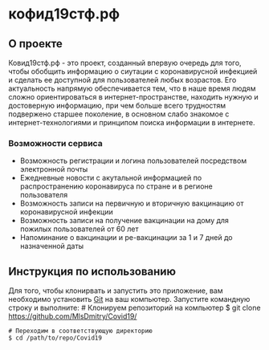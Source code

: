 # кофид19стф.рф 

## О проекте
Ковид19стф.рф - это проект, созданный впервую очередь для того, чтобы обобщить информацию о сиутации с коронавирусной инфекцией и сделать ее доступной для пользователей любых возрастов. Его актуальность напрямую обеспечивается тем, что в наше время людям сложно ориентироваться в интернет-пространстве, находить нужную и достоверную информацию, при чем больше всего трудностям подвержено старшее поколение, в основном слабо знакомое с интернет-технологиями и принципом поиска информации в интернете. 
### Возможности сервиса
* Возможность регистрации и логина пользователей посредством электронной почты
* Ежедневные новости с акутальной информацией по распространению коронавируса по стране и в регионе пользователя
* Возможность записи на первичную и вторичную вакцинацию от коронавирусной инфекции
* Возможность записи на получение вакцинации на дому для пожилых пользователей от 60 лет
* Напоминание о вакцинации и ре-вакцинации за 1 и 7 дней до назначенной даты
## Инструкция по использованию
Для того, чтобы клонирвать и запустить это приложение, вам необходимо установить [Git](https://git-scm.com/) на ваш компьютер. Запустите командную строку и выполните:
    # Клонируем репозиторий на компьютер
    $ git clone https://github.com/MlsDmitry/Covid19/
    
    # Переходим в соответствующую директорию
    $ cd /path/to/repo/Covid19
    
    




